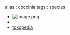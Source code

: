 alias:: coccinia
tags:: species

- ![image.png](https://peach-geographical-bat-397.mypinata.cloud/ipfs/QmZPknEjqa4DQRveNByHyAwGL2ZGkXJuNMNgQEiyKi6SYF)
-
- [tokopedia](https://www.tokopedia.com/agrotanaman36/bibit-tanaman-buah-sayur-herbal-ivy-gourd-coccinia-grandis?extParam=ivf%3Dfalse%26src%3Dsearch)